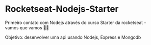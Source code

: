 # Rocketseat-Nodejs-Starter
Primeiro contato com Nodejs através do curso Starter da rocketseat - vamos que vamos 🚀🚀

Objetivo: desenvolver uma api usando Nodejs, Express e Mongodb